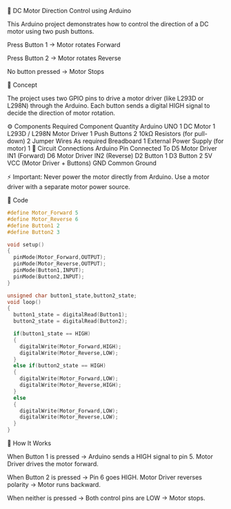 🔄 DC Motor Direction Control using Arduino

This Arduino project demonstrates how to control the direction of a DC motor using two push buttons.

Press Button 1 → Motor rotates Forward

Press Button 2 → Motor rotates Reverse

No button pressed → Motor Stops

🧠 Concept

The project uses two GPIO pins to drive a motor driver (like L293D or L298N) through the Arduino.
Each button sends a digital HIGH signal to decide the direction of motor rotation.

⚙️ Components Required
Component	Quantity
Arduino UNO	1
DC Motor	1
L293D / L298N Motor Driver	1
Push Buttons	2
10kΩ Resistors (for pull-down)	2
Jumper Wires	As required
Breadboard	1
External Power Supply (for motor)	1
🧩 Circuit Connections
Arduino Pin	Connected To
D5	Motor Driver IN1 (Forward)
D6	Motor Driver IN2 (Reverse)
D2	Button 1
D3	Button 2
5V	VCC (Motor Driver + Buttons)
GND	Common Ground

⚡ Important: Never power the motor directly from Arduino. Use a motor driver with a separate motor power source.

🧾 Code
```c
#define Motor_Forward 5
#define Motor_Reverse 6
#define Button1 2
#define Button2 3

void setup()
{
  pinMode(Motor_Forward,OUTPUT);
  pinMode(Motor_Reverse,OUTPUT);
  pinMode(Button1,INPUT);
  pinMode(Button2,INPUT);
}

unsigned char button1_state,button2_state;
void loop()
{
  button1_state = digitalRead(Button1);
  button2_state = digitalRead(Button2);

  if(button1_state == HIGH)
  {
    digitalWrite(Motor_Forward,HIGH);
    digitalWrite(Motor_Reverse,LOW);
  }
  else if(button2_state == HIGH)
  {
    digitalWrite(Motor_Forward,LOW);
    digitalWrite(Motor_Reverse,HIGH);
  }
  else
  {
    digitalWrite(Motor_Forward,LOW);
    digitalWrite(Motor_Reverse,LOW);
  }
}
```
🚀 How It Works

When Button 1 is pressed → Arduino sends a HIGH signal to pin 5.
Motor Driver drives the motor forward.

When Button 2 is pressed → Pin 6 goes HIGH.
Motor Driver reverses polarity → Motor runs backward.

When neither is pressed → Both control pins are LOW → Motor stops.
